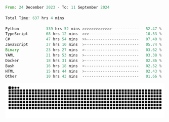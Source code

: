 <!--START_SECTION:waka-->

```rust
From: 24 December 2023 - To: 11 September 2024

Total Time: 637 hrs 4 mins

Python            339 hrs 52 mins >>>>>>>>>>>>>------------   52.47 %
TypeScript        68 hrs 12 mins  >>>----------------------   10.53 %
C#                47 hrs 54 mins  >>-----------------------   07.40 %
JavaScript        37 hrs 10 mins  >------------------------   05.74 %
Binary            23 hrs 27 mins  >------------------------   03.62 %
YAML              21 hrs 53 mins  >------------------------   03.38 %
Docker            18 hrs 31 mins  >------------------------   02.86 %
Bash              16 hrs 18 mins  >------------------------   02.52 %
HTML              15 hrs 44 mins  >------------------------   02.43 %
Other             10 hrs 43 mins  -------------------------   01.66 %
```

<!--END_SECTION:waka-->


<picture>
  <source media="(prefers-color-scheme: dark)" srcset="https://raw.githubusercontent.com/jeerawut97/jeerawut97/output/github-contribution-grid-snake.svg">
  <img alt="github contribution grid snake animation" src="https://raw.githubusercontent.com/jeerawut97/jeerawut97/output/github-contribution-grid-snake.svg">
</picture>
